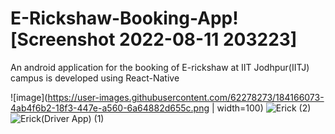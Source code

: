 # E-Rickshaw-Booking-App![Screenshot 2022-08-11 203223]

An android application for the booking of E-rickshaw at IIT Jodhpur(IITJ) campus is developed using React-Native


![image](https://user-images.githubusercontent.com/62278273/184166073-4ab4f6b2-18f3-447e-a560-6a64882d655c.png | width=100)
![Erick (2)](https://user-images.githubusercontent.com/62278273/184165822-4ba6d50f-8aab-4093-ace8-2c44e4479f41.png)
![Erick(Driver App) (1)](https://user-images.githubusercontent.com/62278273/184165831-51050b71-328f-47d3-ab72-f44d13d39eff.png)
